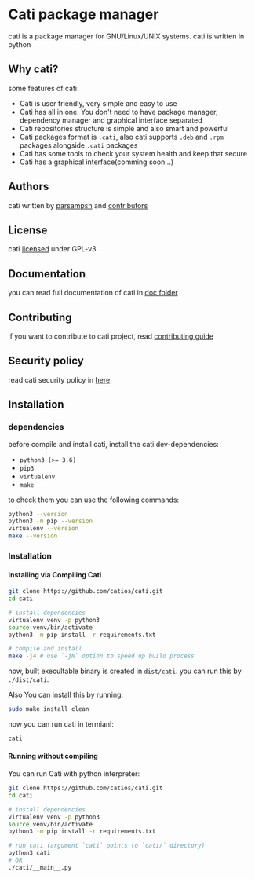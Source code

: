 # Cati package manager
cati is a package manager for GNU/Linux/UNIX systems. cati is written in python

## Why cati?
some features of cati:

- Cati is user friendly, very simple and easy to use
- Cati has all in one. You don't need to have package manager, dependency manager and graphical interface separated
- Cati repositories structure is simple and also smart and powerful
- Cati packages format is `.cati`, also cati supports `.deb` and `.rpm` packages alongside `.cati` packages
- Cati has some tools to check your system health and keep that secure
- Cati has a graphical interface(comming soon...)

## Authors
cati written by [parsampsh](https://github.com/parsampsh) and [contributors](https://github.com/catios/cati/graphs/contributors)

## License
cati [licensed](/LICENSE) under GPL-v3

## Documentation
you can read full documentation of cati in [doc folder](/doc)

## Contributing
if you want to contribute to cati project, read [contributing guide](/CONTRIBUTING.md)

## Security policy
read cati security policy in [here](/SECURITY.md).

## Installation

### dependencies
before compile and install cati, install the cati dev-dependencies:

- `python3 (>= 3.6)`
- `pip3`
- `virtualenv`
- `make`

to check them you can use the following commands:

```bash
python3 --version
python3 -m pip --version
virtualenv --version
make --version
```

### Installation

#### Installing via Compiling Cati

```bash
git clone https://github.com/catios/cati.git
cd cati

# install dependencies
virtualenv venv -p python3
source venv/bin/activate
python3 -m pip install -r requirements.txt

# compile and install
make -j4 # use `-jN` option to speed up build process
```

now, built execultable binary is created in `dist/cati`. you can run this by `./dist/cati`.

Also You can install this by running:

```bash
sudo make install clean
```

now you can run cati in termianl:

```bash
cati
```

#### Running without compiling
You can run Cati with python interpreter:

```bash
git clone https://github.com/catios/cati.git
cd cati

# install dependencies
virtualenv venv -p python3
source venv/bin/activate
python3 -m pip install -r requirements.txt

# run cati (argument `cati` points to `cati/` directory)
python3 cati
# OR
./cati/__main__.py
```
